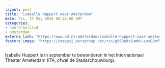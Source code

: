```yaml
---
layout: post
title: "Isabelle Huppert naar Amsterdam"
date: Fri, 17 May 2019 08:25:00 GMT
categories: 
- noord-holland 
- amsterdam 
externe_link: "https://www.ad.nl/amsterdam/isabelle-huppert-naar-amsterdam~a5e50a1c/"
feature_image: "https://images2.persgroep.net/rcs/g95Duds5wmbV-eusE8mfXrB0xic/diocontent/148589048/_fitwidth/400/?appId=21791a8992982cd8da851550a453bd7f&quality=0.7"
---
```


Isabelle Huppert is in september te bewonderen in het Internationaal Theater Amsterdam (ITA, ofwel de Stadsschouwburg).
